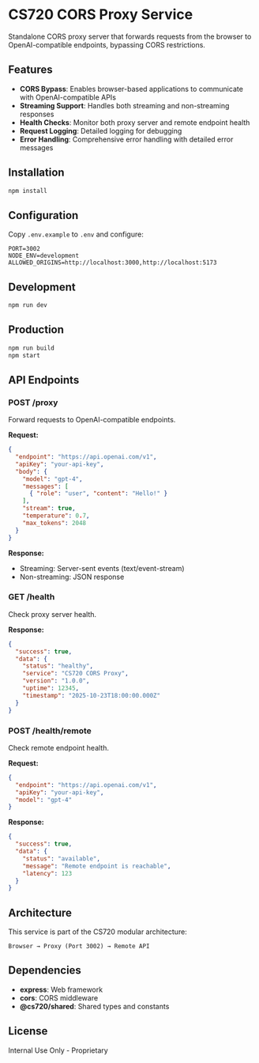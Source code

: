 # CS720 CORS Proxy Service

Standalone CORS proxy server that forwards requests from the browser to OpenAI-compatible endpoints, bypassing CORS restrictions.

## Features

- **CORS Bypass**: Enables browser-based applications to communicate with OpenAI-compatible APIs
- **Streaming Support**: Handles both streaming and non-streaming responses
- **Health Checks**: Monitor both proxy server and remote endpoint health
- **Request Logging**: Detailed logging for debugging
- **Error Handling**: Comprehensive error handling with detailed error messages

## Installation

```bash
npm install
```

## Configuration

Copy `.env.example` to `.env` and configure:

```env
PORT=3002
NODE_ENV=development
ALLOWED_ORIGINS=http://localhost:3000,http://localhost:5173
```

## Development

```bash
npm run dev
```

## Production

```bash
npm run build
npm start
```

## API Endpoints

### POST /proxy

Forward requests to OpenAI-compatible endpoints.

**Request:**
```json
{
  "endpoint": "https://api.openai.com/v1",
  "apiKey": "your-api-key",
  "body": {
    "model": "gpt-4",
    "messages": [
      { "role": "user", "content": "Hello!" }
    ],
    "stream": true,
    "temperature": 0.7,
    "max_tokens": 2048
  }
}
```

**Response:**
- Streaming: Server-sent events (text/event-stream)
- Non-streaming: JSON response

### GET /health

Check proxy server health.

**Response:**
```json
{
  "success": true,
  "data": {
    "status": "healthy",
    "service": "CS720 CORS Proxy",
    "version": "1.0.0",
    "uptime": 12345,
    "timestamp": "2025-10-23T18:00:00.000Z"
  }
}
```

### POST /health/remote

Check remote endpoint health.

**Request:**
```json
{
  "endpoint": "https://api.openai.com/v1",
  "apiKey": "your-api-key",
  "model": "gpt-4"
}
```

**Response:**
```json
{
  "success": true,
  "data": {
    "status": "available",
    "message": "Remote endpoint is reachable",
    "latency": 123
  }
}
```

## Architecture

This service is part of the CS720 modular architecture:

```
Browser → Proxy (Port 3002) → Remote API
```

## Dependencies

- **express**: Web framework
- **cors**: CORS middleware
- **@cs720/shared**: Shared types and constants

## License

Internal Use Only - Proprietary
